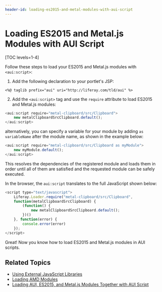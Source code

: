 ```yaml
---
header-id: loading-es2015-and-metal-modules-with-aui-script
---
```


# Loading ES2015 and Metal.js Modules with AUI Script

[TOC levels=1-4]

Follow these steps to load your ES2015 and Metal.js modules with `<aui:script>`:

1.  Add the following declaration to your portlet's JSP:

```markup
<%@ taglib prefix="aui" uri="http://liferay.com/tld/aui" %>
```

2.  Add the `<aui:script>` tag and use the `require` attribute to load ES2015 
    and Metal.js modules:

```javascript
<aui:script require="metal-clipboard/src/Clipboard">
    new metalClipboardSrcClipboard.default();
</aui:script>
```

alternatively, you can specify a variable for your module by adding 
`as variableName` after the module name, as shown in the example below:

```javascript
<aui:script require="metal-clipboard/src/Clipboard as myModule">
    new myModule.default();
</aui:script>
```

This resolves the dependencies of the registered module and loads them in order 
until all of them are satisfied and the requested module can be safely executed. 

In the browser, the `aui:script` translates to the full JavaScript shown below:

```javascript
<script type="text/javascript">
    Liferay.Loader.require("metal-clipboard/src/Clipboard", 
    function(metalClipboardSrcClipboard) {
        (function() {
            new metalClipboardSrcClipboard.default();
        })()
    }, function(error) {
        console.error(error)
    });
</script>
```

Great! Now you know how to load ES2015 and Metal.js modules in AUI scripts. 

## Related Topics

- [Using External JavaScript Libraries](/docs/7-2/frameworks/-/knowledge_base/f/using-external-javascript-libraries)
- [Loading AMD Modules](/docs/7-2/frameworks/-/knowledge_base/f/loading-amd-modules-in-liferay)
- [Loading AUI, ES2015, and Metal.js Modules Together with AUI Script](/docs/7-2/frameworks/-/knowledge_base/f/loading-aui-es2015-and-metal-modules-with-aui-script)
